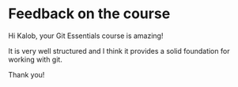 # Feedback on the course

Hi Kalob, your Git Essentials course is amazing!

It is very well structured and I think it provides a solid foundation for working with git. 

Thank you!